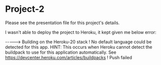# Project-2

Please see the presentation file for this project's details.

I wasn't able to deploy the project to Heroku, it kept given me below error:


-----> Building on the Heroku-20 stack
 !     No default language could be detected for this app.
			HINT: This occurs when Heroku cannot detect the buildpack to use for this application automatically.
			See https://devcenter.heroku.com/articles/buildpacks
 !     Push failed
